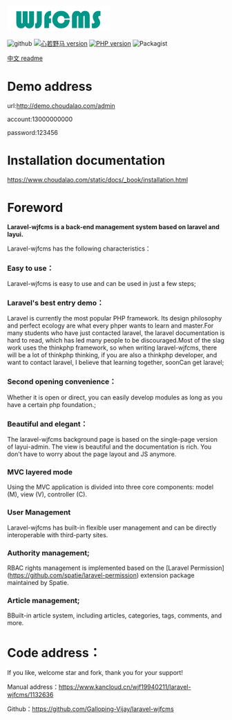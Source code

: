 ![default](./public/images/config/logo.png)

![github](https://img.shields.io/badge/build-passing-green.svg)
<a href="https://github.com/Galloping-Vijay/laravel-wjfcms/blob/master/public/static/docs/images/公众号.jpg"><img src="https://img.shields.io/badge/微信公众号-心若野马-green.svg" alt="心若野马 version" height="18"></a>
<a href="https://badge.fury.io/ph/galloping-vijay%2Flaravel-wjfcms"><img src="https://badge.fury.io/ph/galloping-vijay%2Flaravel-wjfcms.svg" alt="PHP version" height="18"></a>
![Packagist](https://img.shields.io/packagist/l/galloping-vijay/laravel-wjfcms.svg)

<a href="https://github.com/Galloping-Vijay/laravel-wjfcms/blob/master/README_CN.md">中文 readme</a>

# Demo address
url:http://demo.choudalao.com/admin

account:13000000000

password:123456


# Installation documentation

https://www.choudalao.com/static/docs/_book/installation.html

# Foreword

**Laravel-wjfcms is a back-end management system based on laravel and layui.**

Laravel-wjfcms has the following characteristics：

###   Easy to use：

Laravel-wjfcms is easy to use and can be used in just a few steps;

###   Laravel's best entry demo：

Laravel is currently the most popular PHP framework. Its design philosophy and perfect ecology are what every phper wants to learn and master.For many students who have just contacted laravel, the laravel documentation is hard to read, which has led many people to be discouraged.Most of the slag work uses the thinkphp framework, so when writing laravel-wjfcms, there will be a lot of thinkphp thinking, if you are also a thinkphp developer, and want to contact laravel, I believe that learning together, soonCan get laravel;

###   Second opening convenience：

Whether it is open or direct, you can easily develop modules as long as you have a certain php foundation.;

###  Beautiful and elegant：

The laravel-wjfcms background page is based on the single-page version of layui-admin. The view is beautiful and the documentation is rich. You don't have to worry about the page layout and JS anymore.

### MVC layered mode

Using the MVC application is divided into three core components: model (M), view (V), controller (C).

### User Management

Laravel-wjfcms has built-in flexible user management and can be directly interoperable with third-party sites.

### Authority management;
RBAC rights management is implemented based on the [Laravel Permission] (https://github.com/spatie/laravel-permission) extension package maintained by Spatie.

### Article management;

BBuilt-in article system, including articles, categories, tags, comments, and more.

# Code address：

If you like, welcome star and fork, thank you for your support!

Manual address：https://www.kancloud.cn/wjf19940211/laravel-wjfcms/1132636

Github：https://github.com/Galloping-Vijay/laravel-wjfcms
